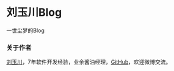 # 刘玉川Blog

一世尘梦的Blog


<h3 id="-">关于作者</h3>

<p>
  <a href="http://weibo.com/viplycos" target="_blank">刘玉川</a>，7年软件开发经验，业余酱油经理，<a href="https://github.com/liuyuchuan" target="_blank">GitHub</a>，欢迎微博交流。
</p>





